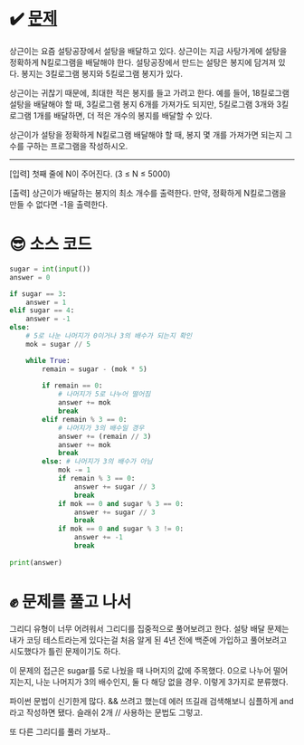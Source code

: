 # ✔️ [문제](https://www.acmicpc.net/problem/2839)
상근이는 요즘 설탕공장에서 설탕을 배달하고 있다. 상근이는 지금 사탕가게에 설탕을 정확하게 N킬로그램을 배달해야 한다. 설탕공장에서 만드는 설탕은 봉지에 담겨져 있다. 봉지는 3킬로그램 봉지와 5킬로그램 봉지가 있다.

상근이는 귀찮기 때문에, 최대한 적은 봉지를 들고 가려고 한다. 예를 들어, 18킬로그램 설탕을 배달해야 할 때, 3킬로그램 봉지 6개를 가져가도 되지만, 5킬로그램 3개와 3킬로그램 1개를 배달하면, 더 적은 개수의 봉지를 배달할 수 있다.

상근이가 설탕을 정확하게 N킬로그램 배달해야 할 때, 봉지 몇 개를 가져가면 되는지 그 수를 구하는 프로그램을 작성하시오.

--- 

[입력]
첫째 줄에 N이 주어진다. (3 ≤ N ≤ 5000)

[출력]
상근이가 배달하는 봉지의 최소 개수를 출력한다. 만약, 정확하게 N킬로그램을 만들 수 없다면 -1을 출력한다.
# 😎 소스 코드
```python
sugar = int(input())
answer = 0

if sugar == 3:
	answer = 1
elif sugar == 4:
	answer = -1
else:
	# 5로 나눈 나머지가 0이거나 3의 배수가 되는지 확인
	mok = sugar // 5

	while True:
		remain = sugar - (mok * 5)
		
		if remain == 0:
			# 나머지가 5로 나누어 떨어짐
			answer += mok
			break
		elif remain % 3 == 0:
			# 나머지가 3의 배수일 경우
			answer += (remain // 3)
			answer += mok
			break
		else: # 나머지가 3의 배수가 아님
			mok -= 1
			if remain % 3 == 0:
				answer += sugar // 3
				break
			if mok == 0 and sugar % 3 == 0:
				answer += sugar // 3
				break
			if mok == 0 and sugar % 3 != 0:
				answer += -1
				break
	
print(answer)
```
# ✊ 문제를 풀고 나서
그리디 유형이 너무 어려워서 그리디를 집중적으로 풀어보려고 한다. 설탕 배달 문제는 내가 코딩 테스트라는게 있다는걸 처음 알게 된 4년 전에 백준에 가입하고 풀어보려고 시도했다가 틀린 문제이기도 하다.

이 문제의 접근은 sugar를 5로 나눴을 때 나머지의 값에 주목했다. 0으로 나누어 떨어지는지, 나눈 나머지가 3의 배수인지, 둘 다 해당 없을 경우. 이렇게 3가지로 분류했다. 

파이썬 문법이 신기한게 많다. && 쓰려고 했는데 에러 뜨길래 검색해보니 심플하게 and라고 작성하면 됐다. 슬래쉬 2개 // 사용하는 문법도 그렇고.

또 다른 그리디를 풀러 가보자..
